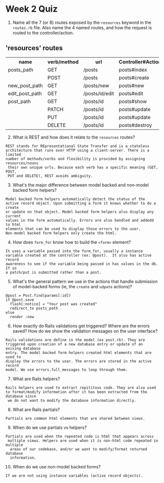 # Week 2 Quiz
1.  Name all the 7 (or 8) routes exposed by the `resources` keyword in the `routes.rb` file. 
Also name the 4 named routes, and how the request is routed to the controller/action.

'resources' routes
-------------

<table>
  <tr>
    <th>name</th><th>verb/method</th><th>url</th><th>Controller#Action</th>
  </tr>
  <tr>
    <td>posts_path</td><td>GET</td><td>/posts</td><td>posts#index</td>
  </tr>
  <tr>
    <td></td><td>POST</td><td>/posts</td><td>posts#create</td>
  </tr>
  <tr>
    <td>new_post_path</td><td>GET</td><td>/posts/new</td><td>posts#new</td>
  </tr>
  <tr>
    <td>edit_post_path</td><td>GET</td><td>/posts/id/edit</td><td>posts#edit</td>
  </tr>
  <tr>
    <td>post_path</td><td>GET</td><td>/posts/id</td><td>posts#show</td>
  </tr>
  <tr>
    <td></td><td>PATCH</td><td>/posts/id</td><td>posts#update</td>
  </tr>
  <tr>
    <td></td><td>PUT</td><td>/posts/id</td><td>posts#update</td>
  </tr>
  <tr>
    <td></td><td>DELETE</td><td>/posts/id</td><td>posts#destroy</td>
  </tr>
</table>

2.  What is REST and how does it relate to the `resources` routes?

<pre><code>REST stands for REpresentational State Transfer and is a stateless 
architecture that runs over HTTP using a client-server. There is a limited 
number of methods/verbs and flexibility is provided by assigning resources/nouns
 their own unique urls. Because each verb has a specific meaning (GET, POST, 
 PUT and DELETE), REST avoids ambiguity.</code></pre>

3.  What's the major difference between model backed and non-model backed form helpers?

<pre><code>Model backed form helpers automatically detect the status of the 
active record object. Upon submitting a form it knows whether to do a create
or update on that object. Model backed form helpers also display any current 
values in the form automatically. Errors are also handled and addedd to html 
elements that can be used to display those errors to the user. 
Non-model backed form helpers only create the html.</code></pre>

4.  How does `form_for` know how to build the `<form>` element?

<pre><code>It uses a variable passed into the form_for, usually a instance 
variable created at the controller (ex: @post).  It also has active record 
awareness to see if the variable being passed in has values in the db. If so 
a patch/put is submitted rather than a post.</code></pre>

5.  What's the general pattern we use in the actions that handle submission of model-backed 
forms (ie, the `create` and `udpate` actions)?

<pre><code>@post = Post.find(params[:id])
if @post.save
  flash[:notice] = "Your post was created"
  redirect_to posts_path
else
  render :new</code></pre>

6.  How exactly do Rails validations get triggered? Where are the errors saved? How do we show the validation messages on the user interface?

<pre><code>Rails validations are define in the model (ex post.rb). They are 
triggered upon creation of a new database entry or update of an exising database
entry. The model backed form helpers created html elements that are used to 
display the errors to the user. The errors are stored in the active record 
model. We use errors.full_messages to loop through them.</code></pre>

7.  What are Rails helpers?

<pre><code>Rails helpers are used to extract repititous code. They are also used
to format/modify information after it has been extracted from the database since
 we do not want to modify the database information directly. </code></pre>

8.  What are Rails partials?

<pre><code>Partials are common html elements that are shared between views.</code></pre>

9.  When do we use partials vs helpers?

<pre><code>Partials are used when the repeated code is html that appears across
 multiple views. Helpers are used when it is non-html code repeated in multiple
  areas of our codebase, and/or we want to modify/format returned database 
  information.</code></pre>

10.  When do we use non-model backed forms?

<pre><code>If we are not using instance variables (active record objects).</code></pre>